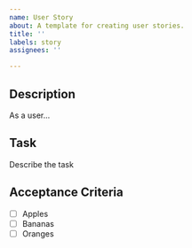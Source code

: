 ```yaml
---
name: User Story
about: A template for creating user stories.
title: ''
labels: story
assignees: ''

---
```


## Description
As a user...

## Task
Describe the task

## Acceptance Criteria

- [ ] Apples
- [ ] Bananas
- [ ] Oranges
